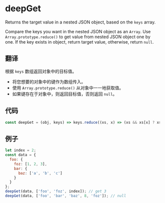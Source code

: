 # deepGet

Returns the target value in a nested JSON object, based on the `keys` array.

Compare the keys you want in the nested JSON object as an `Array`.
Use `Array.prototype.reduce()` to get value from nested JSON object one by one. 
If the key exists in object, return target value, otherwise, return `null`.

## 翻译

根据 `keys` 数组返回对象中的目标值。

- 将您想要的对象中的键作为数组传入。
- 使用 `Array.prototype.reduce()` 从对象中一一地获取值。
- 如果键存在于对象中，则返回目标值，否则返回 `null`。

## 代码

```js
const deepGet = (obj, keys) => keys.reduce((xs, x) => (xs && xs[x] ? xs[x] : null), obj);
```

## 例子

```js
let index = 2;
const data = {
  foo: {
    foz: [1, 2, 3],
    bar: {
      baz: ['a', 'b', 'c']
    }
  }
};
deepGet(data, ['foo', 'foz', index]); // get 3
deepGet(data, ['foo', 'bar', 'baz', 8, 'foz']); // null
```
